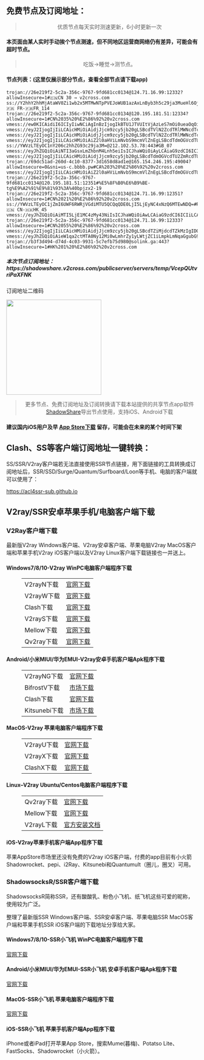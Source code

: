 
<h2>免费节点及订阅地址：</h2>
<blockquote>
<p style="text-align: center;">优质节点每天实时测速更新，6小时更新一次</p>
</blockquote>
<h4>本页面由某人实时手动挨个节点测速，但不同地区运营商网络仍有差异，可能会有超时节点。</h4>
<blockquote>
<p style="text-align: center;">吃饭->睡觉->测节点。</p>
</blockquote>
<h4>节点列表：(这里仅展示部分节点，查看全部节点请下载app)</h4>

```vmess://eyJhZGQiOiAiMTcyLjY3LjczLjIxMyIsICJhaWQiOiAwLCAiaG9zdCI6ICIxLjczMTgwOC50ayIsICJpZCI6ICJiNzFlMzc4NC1mMTcxLTQwMzUtOTg3YS1kZjBmZjRiNGNkNjEiLCAibmV0IjogIndzIiwgInBhdGgiOiAiL2NlYXR2d3MiLCAicG9ydCI6IDQ0MywgInBzIjogInYyY3Jvc3MuY29tIC0gXHU3ZjhlXHU1NmZkQ2xvdWRGbGFyZVx1ODI4Mlx1NzBiOSA1NSIsICJ0bHMiOiAidGxzIiwgInR5cGUiOiAiYXV0byIsICJzZWN1cml0eSI6ICJhdXRvIiwgInNraXAtY2VydC12ZXJpZnkiOiB0cnVlLCAic25pIjogIiJ9
trojan://26e219f2-5c2a-356c-9767-9fd681cc0134@124.71.16.99:12332?allowInsecure=1#🇨🇳CN 30 → v2cross.com
ss://Y2hhY2hhMjAtaWV0Zi1wb2x5MTMwNTpPVEJoWUB1azAxLnByb3h5c29ja3MueHl6OjgzODg=#Relay_🇫🇷 FR-🇫🇷FR_114
trojan://26e219f2-5c2a-356c-9767-9fd681cc0134@120.195.181.51:12334?allowInsecure=1#CN%2035%20%E2%86%92%20v2cross.com
vmess://ew0KICAidiI6ICIyIiwNCiAgInBzIjogIkBTU1JTVUItVjAzLeS7mOi0ueaOqOiNkDp2MmNyb3NzLmNvbSIsDQogICJhZGQiOiAiMTI4LjEuMTM0LjEyNiIsDQogICJwb3J0IjogIjY2NjYiLA0KICAiaWQiOiAiN2ZiM2I1NzEtY2RhOC00MGY2LWM5ZTYtZGI5NzY1ZWE4ZmFhIiwNCiAgImFpZCI6ICIwIiwNCiAgInNjeSI6ICJhdXRvIiwNCiAgIm5ldCI6ICJ0Y3AiLA0KICAidHlwZSI6ICJub25lIiwNCiAgImhvc3QiOiAiIiwNCiAgInBhdGgiOiAiLyIsDQogICJ0bHMiOiAiIiwNCiAgInNuaSI6ICIiLA0KICAiYWxwbiI6ICIiDQp9
vmess://eyJ2IjogIjIiLCAicHMiOiAidjJjcm9zcy5jb20gLSBcdTVlN2ZcdTRlMWNcdTc3MDFcdTZkZjFcdTU3MzNcdTVlMDJcdThiZmFcdTc0ZTZcdTc5ZDFcdTYyODBcdTUzZDFcdTVjNTVcdTY3MDlcdTk2NTBcdTUxNmNcdTUzZjggMjIiLCAiYWRkIjogIjIxMC43NS4yNC4yMjIiLCAicG9ydCI6ICI0NDMiLCAiaWQiOiAiMWJiZjFlZjctMzA1Ni00MTYwLTljYWItNDkxZTAyNGRlNzA1IiwgImFpZCI6ICIwIiwgInNjeSI6ICJhdXRvIiwgIm5ldCI6ICJ3cyIsICJ0eXBlIjogIm5vbmUiLCAiaG9zdCI6ICJzZ2FtZC5wdHV1LmdhIiwgInBhdGgiOiAiLzEyMyIsICJ0bHMiOiAidGxzIiwgInNuaSI6ICIifQ==
vmess://eyJ2IjogIjIiLCAicHMiOiAidjJjcm9zcy5jb20gLSBcdTVlN2ZcdTRlMWNcdTc3MDFcdTZkZjFcdTU3MzNcdTVlMDJcdThiZmFcdTc0ZTZcdTc5ZDFcdTYyODBcdTUzZDFcdTVjNTVcdTY3MDlcdTk2NTBcdTUxNmNcdTUzZjggNSIsICJhZGQiOiAiMjEwLjc1LjI0LjIyMCIsICJwb3J0IjogIjQ0MyIsICJpZCI6ICJhOTI4YTI2Yy0yYWRiLTQ1ZmUtZTU3ZC04YTI3ZGFkZTMwOWUiLCAiYWlkIjogIjAiLCAic2N5IjogImF1dG8iLCAibmV0IjogIndzIiwgInR5cGUiOiAibm9uZSIsICJob3N0IjogInNnYXJtLnB0dXUuY2YiLCAicGF0aCI6ICIvcmF5IiwgInRscyI6ICJ0bHMiLCAic25pIjogIiIsICJhbHBuIjogIiJ9
vmess://eyJ2IjogIjIiLCAicHMiOiAiZ2l0aHViLmNvbS9mcmVlZnEgLSBcdTdmOGVcdTU2ZmRDbG91ZEZsYXJlXHU4MjgyXHU3MGI5IDE1IiwgImFkZCI6ICIxNDEuMTAxLjExNC4xMjAiLCAicG9ydCI6ICI0NDMiLCAiaWQiOiAiNDJlY2E3NzAtODlkOC00ZGE0LWIxMzUtYjE0NjQ3NWUyZTBhIiwgImFpZCI6ICIwIiwgInNjeSI6ICJhdXRvIiwgIm5ldCI6ICJ3cyIsICJ0eXBlIjogIm5vbmUiLCAiaG9zdCI6ICJtOC52MnJheWZyZWUxLnh5eiIsICJwYXRoIjogIi9yYXkiLCAidGxzIjogInRscyIsICJzbmkiOiAiIn0=
ss://YWVzLTEyOC1nY206c2hhZG93c29ja3M=@212.102.53.78:443#GB_07
vmess://eyJhZGQiOiAiNTI3aGsxLmZhbnM4Lnh5eiIsICJhaWQiOiAyLCAiaG9zdCI6ICI1MjdoazEuZmFuczgueHl6IiwgImlkIjogIjJjYzEwZjljLWZiMDItM2U0NS1iNjE5LWMzYjk4Y2RlOTEyYSIsICJuZXQiOiAid3MiLCAicGF0aCI6ICIvcmF5IiwgInBvcnQiOiA0NDMsICJwcyI6ICJnaXRodWIuY29tL2ZyZWVmcSAtIFx1NTJhMFx1NjJmZlx1NTkyNyAgMTciLCAidGxzIjogInRscyIsICJ0eXBlIjogImF1dG8iLCAic2VjdXJpdHkiOiAiYXV0byIsICJza2lwLWNlcnQtdmVyaWZ5IjogdHJ1ZSwgInNuaSI6ICIifQ==
vmess://eyJ2IjogIjIiLCAicHMiOiAidjJjcm9zcy5jb20gLSBcdTdmOGVcdTU2ZmRcdTUyYTBcdTUyMjlcdTc5OGZcdTVjM2NcdTRlOWFcdTVkZGVcdTZkMWJcdTY3NDlcdTc3ZjZTaGFya1RlY2hcdTY1NzBcdTYzNmVcdTRlMmRcdTVmYzMgOCIsICJhZGQiOiAiNjcuMjEuNzIuNDQiLCAicG9ydCI6ICI0NDMiLCAiaWQiOiAiMjU2NmQwMGYtMjE4Yy00OGY3LTlhMzYtMTNkM2Q2ZjFhNzI0IiwgImFpZCI6ICI2NCIsICJzY3kiOiAiYXV0byIsICJuZXQiOiAid3MiLCAidHlwZSI6ICJub25lIiwgImhvc3QiOiAid3d3LjQ4ODE2NjI2Lnh5eiIsICJwYXRoIjogIi9wYXRoLzEyMDIwODMwMTQyMiIsICJ0bHMiOiAidGxzIiwgInNuaSI6ICIifQ==
trojan://69dc51ad-260d-4c10-8377-3d1658d8ad1e@165.154.246.195:49004?allowInsecure=0&sni=us-c.bbbb.pw#CA%203%20%E2%86%92%20v2cross.com
vmess://eyJ2IjogIjIiLCAicHMiOiAiZ2l0aHViLmNvbS9mcmVlZnEgLSBcdTdmOGVcdTU2ZmRNaWNyb3NvZnRcdTY1NzBcdTYzNmVcdTRlMmRcdTVmYzMgMjMiLCAiYWRkIjogIjIwLjE2OC44NS43OSIsICJwb3J0IjogIjEzMTQyIiwgInR5cGUiOiAibm9uZSIsICJpZCI6ICJkZGJjZWI1Yy04YzY1LTQ5ZWItYjFhMi1jYjk0NTk2M2IyYWYiLCAiYWlkIjogIjAiLCAibmV0IjogInRjcCIsICJwYXRoIjogIi8iLCAiaG9zdCI6ICIiLCAidGxzIjogIiJ9
trojan://26e219f2-5c2a-356c-9767-9fd681cc0134@120.195.181.51:12351#%E5%8F%B0%E6%B9%BE-tg%E9%A2%91%E9%81%93%3A%40bpjzx2-19
trojan://26e219f2-5c2a-356c-9767-9fd681cc0134@124.71.16.99:12351?allowInsecure=1#CN%2021%20%E2%86%92%20v2cross.com
ss://YWVzLTEyOC1jZmI6UWF6RWRjVGdiMTU5QCQqQDE0LjI5LjEyNC4xNzQ6MTEwNDQ=#Relay_🇨🇳 CN-🇭🇰HK_45
vmess://eyJhZGQiOiAiMTI5LjE1MC4zMy43NiIsICJhaWQiOiAwLCAiaG9zdCI6ICIiLCAiaWQiOiAiYzc1M2U4YTgtZTE4MC00ZTc2LWE0ODYtYzkxNzI3M2Q3MThiIiwgIm5ldCI6ICJ3cyIsICJwYXRoIjogIi96Y2pkIiwgInBvcnQiOiA0NDMsICJwcyI6ICJ2MmNyb3NzLmNvbSAtIFx1N2Y4ZVx1NTZmZCAgMjkiLCAidGxzIjogInRscyIsICJ0eXBlIjogImF1dG8iLCAic2VjdXJpdHkiOiAiYXV0byIsICJza2lwLWNlcnQtdmVyaWZ5IjogdHJ1ZSwgInNuaSI6ICIifQ==
trojan://26e219f2-5c2a-356c-9767-9fd681cc0134@124.71.16.99:12333?allowInsecure=1#CN%2055%20%E2%86%92%20v2cross.com
vmess://eyJ2IjogIjIiLCAicHMiOiAidjJjcm9zcy5jb20gLSBcdTZiMjdcdTZkMzIgIDQ1IiwgImFkZCI6ICJteDEudjJyYXlzZXJ2LmNvbSIsICJwb3J0IjogIjgwIiwgInR5cGUiOiAiYXV0byIsICJpZCI6ICJmMWI0MzhhNy1iOGYzLTRjZDctOGFjYS1kNTRlZmRhZjY0ZTMiLCAiYWlkIjogIjAiLCAibmV0IjogIndzIiwgInBhdGgiOiAiL3NzaG9jZWFuIiwgImhvc3QiOiAibXgxLnYycmF5c2Vydi5jb20iLCAidGxzIjogIiJ9
vmess://eyJhZGQiOiAieW1qa2ctMTA0Ny12Mi0wLmhrZy1yLWtjZC1iLmpkLmNqaGgubG9sIiwgImFpZCI6ICIwIiwgImhvc3QiOiAiY2RuLmNqaGgubG9sIiwgImlkIjogImZjNTQxMzAyLTdhODQtNDk1Ny04ZTkzLWI5NzQwOTRjYzdhMCIsICJuZXQiOiAid3MiLCAicGF0aCI6ICIvamU1eDNwQk4xdmV6M05RdWROa0IiLCAicG9ydCI6IDM5OTE4LCAicHMiOiAidjJjcm9zcy5jb20gLSBcdTVlN2ZcdTRlMWNcdTc3MDFcdTVlN2ZcdTVkZGVcdTVlMDJcdTc5ZmJcdTUyYTggMyIsICJ0bHMiOiAidGxzIiwgInR5cGUiOiAibm9uZSIsICJ2IjogIjIifQ==
trojan://b3f3d494-d74d-4c03-9931-5c7efb75d980@solink.ga:443?allowInsecure=1#HK%201%20%E2%86%92%20v2cross.com
```
<h5>本次节点订阅地址：https://shadowshare.v2cross.com/publicserver/servers/temp/VcepQUtvriPaXFNK</h5>
<p>订阅地址二维码</p>
<img src='http://shadowshare.v2cross.com/qrcode.png' width=250 height=250>
<blockquote style='text-align: center;'>更多节点、免费订阅地址及订阅转换请下载本站提供的共享节点app软件<a href='https://shadowshare.v2cross.com'>ShadowShare</a>导出节点使用，支持iOS、Android下载</blockquote>
<h4>建议国内iOS用户及早 <a href='https://apps.apple.com/cn/app/shadowshare/id1612647259'>App Store下载</a> 留存，可能会在未来的某个时间下架</h4>

<div class="nv-content-wrap entry-content">
<h2>Clash、SS等客户端订阅地址一键转换：</h2>
<p>SS/SSR/V2ray客户端若无法直接使用SSR节点链接，用下面链接的工具转换成订阅地址后，SSR/SSD/Surge/Quantum/Surfboard/Loon等手机、电脑的客户端就可以使用了：</p>
<p><a href="https://acl4ssr-sub.github.io" target="_blank" rel="noreferrer noopener nofollow">https://acl4ssr-sub.github.io</a></p>
<h2>V2ray/SSR安卓苹果手机/电脑客户端下载</h2>
<h3>V2Ray客户端下载</h3>
<p>最新版V2ray Windows客户端、V2ray安卓客户端、苹果电脑V2ray MacOS客户端和苹果手机V2ray iOS客户端以及V2ray Linux客户端下载链接也一并送上。</p>
<h4>Windows7/8/10-<strong>V2ray WinPC电脑客户端</strong>程序下载</h4>
<figure class="wp-block-table alignwide is-style-stripes"><table><tbody><tr><td>V2rayN下载</td><td><a href="https://github.com/2dust/v2rayN/releases" target="_blank" rel="noreferrer noopener">官网下载</a></td></tr><tr><td>V2rayW下载</td><td><a href="https://github.com/Cenmrev/V2RayW/releases" target="_blank" rel="noreferrer noopener">官网下载</a></td></tr><tr><td>Clash下载</td><td><a href="https://github.com/Fndroid/clash_for_windows_pkg/releases" target="_blank" rel="noreferrer noopener">官网下载</a></td></tr><tr><td>V2rayS下载</td><td><a href="https://github.com/Shinlor/V2RayS/releases" target="_blank" rel="noreferrer noopener">官网下载</a></td></tr><tr><td>Mellow下载</td><td><a href="https://github.com/mellow-io/mellow/releases" target="_blank" rel="noreferrer noopener">官网下载</a></td></tr><tr><td>Qv2ray下载</td><td><a href="https://github.com/Qv2ray/Qv2ray" target="_blank" rel="noreferrer noopener">官网下载</a></td></tr></tbody></table></figure>
<h4><strong>Android/小米MIUI/华为EMUI-V2ray安卓手机客户端</strong>Apk程序下载</h4>
<figure class="wp-block-table alignwide is-style-stripes"><table><tbody><tr><td>V2rayNG下载</td><td><a href="https://github.com/2dust/v2rayNG/releases" target="_blank" rel="noreferrer noopener">官网下载</a></td></tr><tr><td>BifrostV下载</td><td><a rel="noreferrer noopener" href="https://www.appsapk.com/downloading/latest/com.github.dawndiy.bifrostv-0.6.8.apk" target="_blank">市场下载</a></td></tr><tr><td>Clash下载</td><td><a href="https://github.com/Kr328/ClashForAndroid/releases" target="_blank" rel="noreferrer noopener">官网下载</a></td></tr><tr><td>Kitsunebi下载</td><td><a rel="noreferrer noopener" href="https://apkpure.com/kitsunebi/fun.kitsunebi.kitsunebi4android" target="_blank">市场下载</a></td></tr></tbody></table></figure>
<h4><strong>MacOS-V2ray <strong>苹果电脑</strong>客户端</strong>程序下载</h4>
<figure class="wp-block-table alignwide is-style-stripes"><table><tbody><tr><td>V2rayU下载</td><td><a href="https://github.com/yanue/V2rayU/releases" target="_blank" rel="noreferrer noopener">官网下载</a></td></tr><tr><td>V2rayX下载</td><td><a href="https://github.com/Cenmrev/V2RayX/releases" target="_blank" rel="noreferrer noopener">官网下载</a></td></tr><tr><td>ClashX下载</td><td><a href="https://github.com/yichengchen/clashX/releases" target="_blank" rel="noreferrer noopener">官网下载</a></td></tr></tbody></table></figure>
<h4><strong>Linux</strong>–<strong>V2ray Ubuntu/Centos电脑客户端</strong>程序下载</h4>
<figure class="wp-block-table alignwide is-style-stripes"><table><tbody><tr><td>Qv2ray下载</td><td><a href="https://github.com/Qv2ray/Qv2ray" target="_blank" rel="noreferrer noopener">官网下载</a></td></tr><tr><td>Mellow下载</td><td><a href="https://github.com/mellow-io/mellow/releases" target="_blank" rel="noreferrer noopener">官网下载</a></td></tr><tr><td>V2rayL下载</td><td><a rel="noreferrer noopener" href="https://github.com/jiangxufeng/v2rayL" target="_blank">官方安装文档</a></td></tr></tbody></table></figure>
<h4>iOS-<strong>V2ray苹果<strong>手机客户端</strong>App程序</strong>下载</h4>
<p>苹果AppStore市场里还没有免费的V2ray iOS客户端，付费的app目前有小火箭Shadowrocket、pepi、i2Ray、Kitsunebi和Quantumult（圈儿，圈叉）可用。</p>
<h3>ShadowsocksR/SSR客户端下载</h3>
<p>ShadowsocksR简称SSR，还有酸酸乳、粉色小飞机、纸飞机这些可爱的昵称，使用较为广泛。</p>
<p>整理了最新版SSR Windows客户端、SSR安卓客户端、苹果电脑SSR MacOS客户端和苹果手机SSR iOS客户端的下载地址分享给大家。</p>
<h4><strong>Windows7/8/10-<strong>SSR小飞机 WinPC电脑客户端</strong>程序下载</strong></h4>
<p><a rel="noreferrer noopener" href="https://github.com/shadowsocksrr/shadowsocksr-csharp/releases" target="_blank">官网下载</a></p>
<h4><strong><strong>Android/小米MIUI/华为EMUI-SSR小飞机 安卓手机客户端</strong>Apk程序下载</strong></h4>
<p><a rel="noreferrer noopener" href="https://github.com/shadowsocksrr/shadowsocksr-android/releases" target="_blank">官网下载</a></p>
<h4><strong><strong>MacOS-SSR小飞机 苹果电脑客户端</strong>程序下载</strong></h4>
<p><a href="https://github.com/qinyuhang/ShadowsocksX-NG-R/releases" target="_blank" rel="noreferrer noopener">官网下载</a></p>
<h4><strong>iOS-<strong>SSR小飞机 苹果手机客户端App程序</strong></strong>下载</h4>
<p>iPhone或者iPad打开苹果App Store，搜索Mume(暮梅)、Potatso Lite、FastSocks、Shadowrocket（小火箭）。</p>
